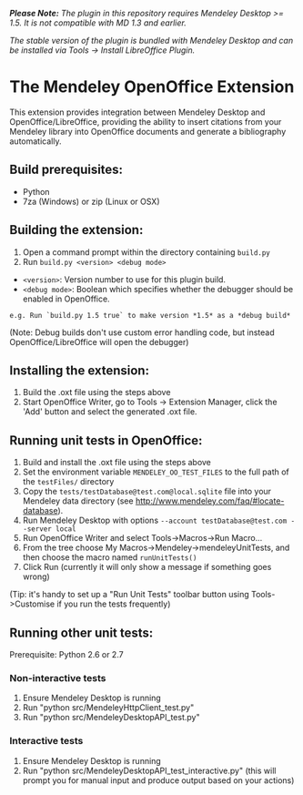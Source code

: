 *__Please Note:__  The plugin in this repository requires Mendeley Desktop >= 1.5.  It is not compatible with MD 1.3 and earlier.*

*The stable version of the plugin is bundled with Mendeley Desktop and can be installed via Tools -> Install LibreOffice Plugin.*

# The Mendeley OpenOffice Extension

This extension provides integration between Mendeley Desktop and OpenOffice/LibreOffice,
providing the ability to insert citations from your Mendeley library into OpenOffice documents
and generate a bibliography automatically.

## Build prerequisites:

 * Python
 * 7za (Windows) or zip (Linux or OSX)

## Building the extension:

 1. Open a command prompt within the directory containing `build.py`
 2. Run `build.py <version> <debug mode>`
   * `<version>`: Version number to use for this plugin build.
   * `<debug mode>`: Boolean which specifies whether the debugger should be enabled in OpenOffice.

	e.g. Run `build.py 1.5 true` to make version *1.5* as a *debug build*

(Note: Debug builds don't use custom error handling code, but instead OpenOffice/LibreOffice will open the debugger)

## Installing the extension:

 1. Build the .oxt file using the steps above
 2. Start OpenOffice Writer, go to Tools -> Extension Manager, click the 'Add' button and select the generated .oxt file.

## Running unit tests in OpenOffice:

 1. Build and install the .oxt file using the steps above
 2. Set the environment variable `MENDELEY_OO_TEST_FILES` to the full path of the `testFiles/` directory
 3. Copy the `tests/testDatabase@test.com@local.sqlite` file into your Mendeley data directory (see http://www.mendeley.com/faq/#locate-database).
 4. Run Mendeley Desktop with options `--account testDatabase@test.com --server local`
 5. Run OpenOffice Writer and select Tools->Macros->Run Macro... 
 6. From the tree choose My Macros->Mendeley->mendeleyUnitTests, and then choose the macro named `runUnitTests()`
 7. Click Run (currently it will only show a message if something goes wrong)

(Tip: it's handy to set up a "Run Unit Tests" toolbar button using Tools->Customise if you run the tests frequently)

## Running other unit tests:

 Prerequisite: Python 2.6 or 2.7

### Non-interactive tests

 1. Ensure Mendeley Desktop is running
 2. Run "python src/MendeleyHttpClient\_test.py"
 3. Run "python src/MendeleyDesktopAPI\_test.py"

### Interactive tests

 1. Ensure Mendeley Desktop is running
 2. Run "python src/MendeleyDesktopAPI\_test\_interactive.py"
    (this will prompt you for manual input and produce output based on your actions)

